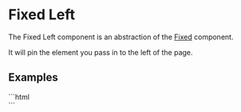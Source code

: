 # Fixed Left

The Fixed Left component is an abstraction of the [Fixed](../) component.

It will pin the element you pass in to the left of the page.

## Examples
<CodeBlock>
```html
<fixed-left>
    <aside></aside>
</fixed-left>
```
</CodeBlock>
